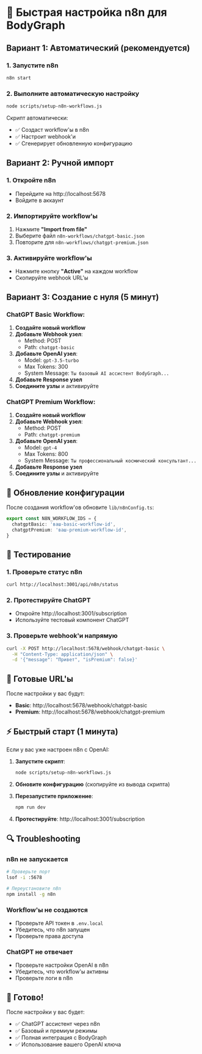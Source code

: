 # 🚀 Быстрая настройка n8n для BodyGraph

## Вариант 1: Автоматический (рекомендуется)

### 1. Запустите n8n
```bash
n8n start
```

### 2. Выполните автоматическую настройку
```bash
node scripts/setup-n8n-workflows.js
```

Скрипт автоматически:
- ✅ Создаст workflow'ы в n8n
- ✅ Настроит webhook'и
- ✅ Сгенерирует обновленную конфигурацию

## Вариант 2: Ручной импорт

### 1. Откройте n8n
- Перейдите на http://localhost:5678
- Войдите в аккаунт

### 2. Импортируйте workflow'ы
1. Нажмите **"Import from file"**
2. Выберите файл `n8n-workflows/chatgpt-basic.json`
3. Повторите для `n8n-workflows/chatgpt-premium.json`

### 3. Активируйте workflow'ы
- Нажмите кнопку **"Active"** на каждом workflow
- Скопируйте webhook URL'ы

## Вариант 3: Создание с нуля (5 минут)

### ChatGPT Basic Workflow:
1. **Создайте новый workflow**
2. **Добавьте Webhook узел**:
   - Method: POST
   - Path: `chatgpt-basic`
3. **Добавьте OpenAI узел**:
   - Model: `gpt-3.5-turbo`
   - Max Tokens: 300
   - System Message: `Ты базовый AI ассистент BodyGraph...`
4. **Добавьте Response узел**
5. **Соедините узлы** и активируйте

### ChatGPT Premium Workflow:
1. **Создайте новый workflow**
2. **Добавьте Webhook узел**:
   - Method: POST
   - Path: `chatgpt-premium`
3. **Добавьте OpenAI узел**:
   - Model: `gpt-4`
   - Max Tokens: 800
   - System Message: `Ты профессиональный космический консультант...`
4. **Добавьте Response узел**
5. **Соедините узлы** и активируйте

## 🔧 Обновление конфигурации

После создания workflow'ов обновите `lib/n8nConfig.ts`:

```typescript
export const N8N_WORKFLOW_IDS = {
  chatgptBasic: 'ваш-basic-workflow-id',
  chatgptPremium: 'ваш-premium-workflow-id',
}
```

## 🧪 Тестирование

### 1. Проверьте статус n8n
```bash
curl http://localhost:3001/api/n8n/status
```

### 2. Протестируйте ChatGPT
- Откройте http://localhost:3001/subscription
- Используйте тестовый компонент ChatGPT

### 3. Проверьте webhook'и напрямую
```bash
curl -X POST http://localhost:5678/webhook/chatgpt-basic \
  -H "Content-Type: application/json" \
  -d '{"message": "Привет", "isPremium": false}'
```

## 🎯 Готовые URL'ы

После настройки у вас будут:
- **Basic**: http://localhost:5678/webhook/chatgpt-basic
- **Premium**: http://localhost:5678/webhook/chatgpt-premium

## ⚡ Быстрый старт (1 минута)

Если у вас уже настроен n8n с OpenAI:

1. **Запустите скрипт**:
   ```bash
   node scripts/setup-n8n-workflows.js
   ```

2. **Обновите конфигурацию** (скопируйте из вывода скрипта)

3. **Перезапустите приложение**:
   ```bash
   npm run dev
   ```

4. **Протестируйте**: http://localhost:3001/subscription

## 🔍 Troubleshooting

### n8n не запускается
```bash
# Проверьте порт
lsof -i :5678

# Переустановите n8n
npm install -g n8n
```

### Workflow'ы не создаются
- Проверьте API токен в `.env.local`
- Убедитесь, что n8n запущен
- Проверьте права доступа

### ChatGPT не отвечает
- Проверьте настройки OpenAI в n8n
- Убедитесь, что workflow'ы активны
- Проверьте логи в n8n

## 🎉 Готово!

После настройки у вас будет:
- ✅ ChatGPT ассистент через n8n
- ✅ Базовый и премиум режимы
- ✅ Полная интеграция с BodyGraph
- ✅ Использование вашего OpenAI ключа



